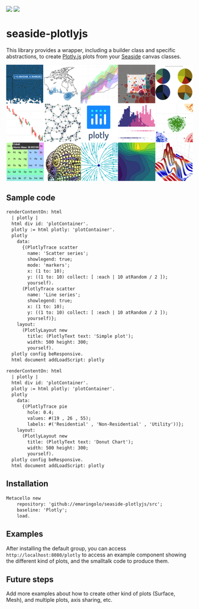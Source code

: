 <img src="https://avatars.githubusercontent.com/u/8545049?s=200&v=4" height="70"> <a href="https://plotly.com/javascript/"><img src="https://images.plot.ly/logo/plotlyjs-logo@2x.png" height="70"></a>

# seaside-plotlyjs
This library provides a wrapper, including a builder class and specific abstractions, to create [Plotly.js](https://plotly.com/javascript/) plots from your [Seaside](https://github.com/SeasideSt/Seaside) canvas classes.

<p align="center">
    <a href="https://plotly.com/javascript/" target="_blank">
        <img src="https://raw.githubusercontent.com/cldougl/plot_images/add_r_img/plotly_2017.png">
    </a>
</p>



## Sample code


```smalltalk
renderContentOn: html
  | plotly |
  html div id: 'plotContainer'.
  plotly := html plotly: 'plotContainer'.
  plotly
    data:
      {(PlotlyTrace scatter
        name: 'Scatter series';
        showlegend: true;
        mode: 'markers';
        x: (1 to: 10);
        y: ((1 to: 10) collect: [ :each | 10 atRandom / 2 ]);
        yourself).
      (PlotlyTrace scatter
        name: 'Line series';
        showlegend: true;
        x: (1 to: 10);
        y: ((1 to: 10) collect: [ :each | 10 atRandom / 2 ]);
        yourself)};
    layout:
      (PlotlyLayout new
        title: (PlotlyText text: 'Simple plot');
        width: 500 height: 300;
        yourself).
  plotly config beResponsive.
  html document addLoadScript: plotly
``` 


```smalltalk
renderContentOn: html
  | plotly |
  html div id: 'plotContainer'.
  plotly := html plotly: 'plotContainer'.
  plotly
    data:
      {(PlotlyTrace pie
        hole: 0.4;
        values: #(19 , 26 , 55);
        labels: #('Residential' , 'Non-Residential' , 'Utility'))};
    layout:
      (PlotlyLayout new
        title: (PlotlyText text: 'Donut Chart');
        width: 500 height: 300;
        yourself).
  plotly config beResponsive.
  html document addLoadScript: plotly
```

## Installation

```smalltalk
Metacello new
	repository: 'github://emaringolo/seaside-plotlyjs/src';
	baseline: 'Plotly';
	load.
```


## Examples

After installing the default group, you can access `http://localhost:8080/plotly` to access an example component showing the different kind of plots, and the smalltalk code to produce them.

## Future steps
Add more examples about how to create other kind of plots (Surface, Mesh), and multiple plots, axis sharing, etc.
